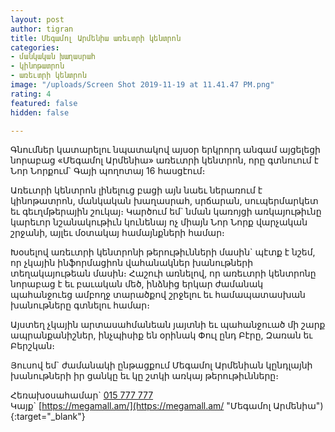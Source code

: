 ```yaml
---
layout: post
author: tigran
title: Մեգամոլ Արմենիա առեւտրի կենտրոն
categories:
- մանկական խաղասրահ
- կինոթատրոն
- առեւտրի կենտրոն
image: "/uploads/Screen Shot 2019-11-19 at 11.41.47 PM.png"
rating: 4
featured: false
hidden: false

---
```

Գնումներ կատարելու նպատակով այսօր երկրորդ անգամ այցելեցի նորաբաց «Մեգամոլ Արմենիա» առեւտրի կենտրոն, որը գտնուում է Նոր Նորքում\` Գայի պողոտայ 16 հասցէում։

Առեւտրի կենտրոն լինելուց բացի այն նաեւ ներառում է կինոթատրոն, մանկական խաղասրահ, սրճարան, սուպերմարկետ եւ գեւղմթերային շուկայ։ Կարծում եմ\` նման կառոյցի առկայութիւնը կարեւոր նշանակութիւն կունենայ ոչ միայն Նոր Նորք վարչական շրջանի, այլեւ մօտակայ համայնքների համար։

Խօսելով առեւտրի կենտրոնի թերութիւնների մասին\` պէտք է նշեմ, որ չկային ինֆորմացիոն վահանակներ խանութների տեղակայութեան մասին։ Հաշուի առնելով, որ առեւտրի կենտրոնը նորաբաց է եւ բաւական մեծ, ինձնից երկար ժամանակ պահանջուեց ամբողջ տարածքով շրջելու եւ համապատասխան խանութները գտնելու համար։

Այստեղ չկային արտասահմանեան յայտնի եւ պահանջուած մի շարք ապրանքանիշներ, ինչպիսիք են օրինակ Փուլ ընդ Բէրը, Զառան եւ Բերշկան։

Յուսով եմ\` ժամանակի ընթացքում Մեգամոլ Արմենիան կընդլայնի խանութների իր ցանկը եւ կը շտկի առկայ թերութիւնները։

Հեռախօսահամար\` [015 777 777](tel:+37415777777 "Հեռախօսահամար")  
Կայք\` [https://megamall.am/](https://megamall.am/ "Մեգամոլ Արմենիա"){:target="_blank"}